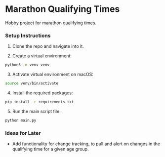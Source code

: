 # Marathon Qualifying Times

Hobby project for marathon qualifying times.

### Setup Instructions

1. Clone the repo and navigate into it.

2. Create a virtual environment:

```bash
python3 -m venv venv
```

3. Activate virtual environment on macOS:

```bash
source venv/bin/activate
```

4. Install the required packages:

```bash
pip install -r requirements.txt
```

5. Run the main script file:

```bash
python main.py
```

### Ideas for Later

- Add functionality for change tracking, to pull and alert on changes in the qualifying time for a given age group.

